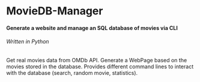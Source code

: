 # MovieDB-Manager
#### Generate a website and manage an SQL database of movies via CLI
###### Written in Python
Get real movies data from OMDb API.
Generate a WebPage based on the movies stored in the database.
Provides different command lines to interact with the database (search, random movie, statistics).

